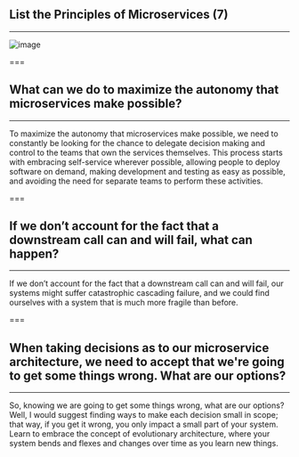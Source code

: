 [//]: <> (Chaper 12: Bringing It All Together)

## List the Principles of Microservices (7)

---

![image](https://user-images.githubusercontent.com/1868409/94346320-32f84c80-0002-11eb-8888-10b919c74c91.png)

===

## What can we do to maximize the autonomy that microservices make possible?

---

To maximize the autonomy that microservices make possible, we need to constantly
be looking for the chance to delegate decision making and control to the teams that
own the services themselves. This process starts with embracing self-service wherever
possible, allowing people to deploy software on demand, making development and
testing as easy as possible, and avoiding the need for separate teams to perform these
activities.

===

## If we don’t account for the fact that a downstream call can and will fail, what can happen?

---

If we don’t account for
the fact that a downstream call can and will fail, our systems might suffer catastrophic
cascading failure, and we could find ourselves with a system that is much more fragile
than before.

===

## When taking decisions as to our microservice architecture, we need to accept that we're going to get some things wrong. What are our options?

---

So, knowing we are going to get some things wrong, what are our options? Well, I would suggest
finding ways to make each decision small in scope; that way, if you get it wrong, you
only impact a small part of your system. Learn to embrace the concept of evolutionary architecture, where your system bends and flexes and changes over time as you
learn new things.
